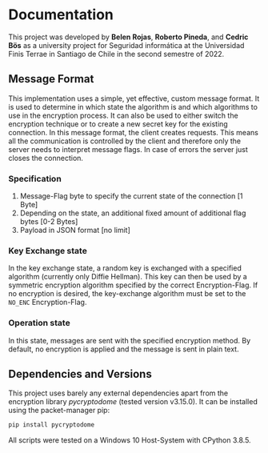 # Documentation

This project was developed by **Belen Rojas**, **Roberto Pineda**, and **Cedric Bös** as a university project for Seguridad informática at the Universidad Finis Terrae in Santiago de Chile in the second semestre of 2022.

## Message Format

This implementation uses a simple, yet effective, custom message format. It is used to determine in which state the algorithm is and which algorithms to use in the encryption process.
It can also be used to either switch the encryption technique or to create a new secret key for the existing connection.
In this message format, the client creates requests. This means all the communication is controlled by the client and therefore only the server needs to interpret message flags. In case of errors the server just closes the connection.

### Specification

1. Message-Flag byte to specify the current state of the connection [1 Byte]
2. Depending on the state, an additional fixed amount of additional flag bytes [0-2 Bytes]
3. Payload in JSON format [no limit]

### Key Exchange state

In the key exchange state, a random key is exchanged with a specified algorithm (currently only Diffie Hellman). This key can then be used by a symmetric encryption algorithm specified by the correct Encryption-Flag.
If no encryption is desired, the key-exchange algorithm must be set to the `NO_ENC` Encryption-Flag.

### Operation state

In this state, messages are sent with the specified encryption method. By default, no encryption is applied and the message is sent in plain text.

## Dependencies and Versions

This project uses barely any external dependencies apart from the encryption library _pycryptodome_ (tested version v3.15.0).
It can be installed using the packet-manager pip:

```bash
pip install pycryptodome
```

All scripts were tested on a Windows 10 Host-System with CPython 3.8.5.
